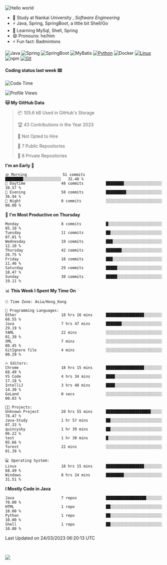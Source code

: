 

<img src="https://raw.githubusercontent.com/sagar-viradiya/sagar-viradiya/master/resources/banner.png" alt="Hello world">


<br/>


- 🍻  Study at Nankai University , _Software Engineering_
- ⚡  Java, Spring, SpringBoot, a little bit Shell/Go
- 🌱 Learning MySql, Shell, Spring
- 😄 Pronouns: he/him
- ⚡ Fun fact: Badmintons

![Java](https://img.shields.io/badge/-Java-007396?style=flat-square&logo=java&logoColor=ffffff)
![Spring](https://img.shields.io/badge/-Spring-green)
![SpringBoot](https://img.shields.io/badge/-SpringBoot-green)
![MyBatis](https://img.shields.io/badge/-MyBatis-yellowgreen)
[![Python](https://img.shields.io/badge/-Python-3776AB?style=flat-square&logo=python&logoColor=ffffff)](https://www.python.org/)
![Docker](https://img.shields.io/badge/Docker-2496ED?style=flat-square&logo=docker&logoColor=ffffff)
[![Linux](https://img.shields.io/badge/-Linux-333333?style=flat-square&logo=linux&logoColor=white)](https://www.linuxfoundation.org/)
![npm](https://img.shields.io/badge/-NPM-CB3837?style=flat-square&logo=npm&logoColor=white)
[![Git](https://img.shields.io/badge/-Git-f05032?style=flat-square&logo=git&logoColor=white)](https://git-scm.com/)

#### Coding status last week ⌨️

<!--START_SECTION:waka-->
![Code Time](http://img.shields.io/badge/Code%20Time-17%20hrs%2059%20mins-blue)

![Profile Views](http://img.shields.io/badge/Profile%20Views-480-blue)

**🐱 My GitHub Data** 

> 📦 105.6 kB Used in GitHub's Storage 
 > 
> 🏆 43 Contributions in the Year 2023
 > 
> 🚫 Not Opted to Hire
 > 
> 📜 7 Public Repositories 
 > 
> 🔑 8 Private Repositories 
 > 
**I'm an Early 🐤** 

```text
🌞 Morning                51 commits          ████████░░░░░░░░░░░░░░░░░   32.48 % 
🌆 Daytime                48 commits          ████████░░░░░░░░░░░░░░░░░   30.57 % 
🌃 Evening                58 commits          █████████░░░░░░░░░░░░░░░░   36.94 % 
🌙 Night                  0 commits           ░░░░░░░░░░░░░░░░░░░░░░░░░   00.00 % 
```
📅 **I'm Most Productive on Thursday** 

```text
Monday                   8 commits           █░░░░░░░░░░░░░░░░░░░░░░░░   05.10 % 
Tuesday                  11 commits          ██░░░░░░░░░░░░░░░░░░░░░░░   07.01 % 
Wednesday                19 commits          ███░░░░░░░░░░░░░░░░░░░░░░   12.10 % 
Thursday                 42 commits          ███████░░░░░░░░░░░░░░░░░░   26.75 % 
Friday                   18 commits          ███░░░░░░░░░░░░░░░░░░░░░░   11.46 % 
Saturday                 29 commits          █████░░░░░░░░░░░░░░░░░░░░   18.47 % 
Sunday                   30 commits          █████░░░░░░░░░░░░░░░░░░░░   19.11 % 
```


📊 **This Week I Spent My Time On** 

```text
🕑︎ Time Zone: Asia/Hong_Kong

💬 Programming Languages: 
Other                    18 hrs 16 mins      █████████████████░░░░░░░░   68.55 % 
Java                     7 hrs 47 mins       ███████░░░░░░░░░░░░░░░░░░   29.19 % 
YAML                     22 mins             ░░░░░░░░░░░░░░░░░░░░░░░░░   01.39 % 
XML                      7 mins              ░░░░░░░░░░░░░░░░░░░░░░░░░   00.45 % 
GitIgnore file           4 mins              ░░░░░░░░░░░░░░░░░░░░░░░░░   00.29 % 

🔥 Editors: 
Chrome                   18 hrs 15 mins      █████████████████░░░░░░░░   68.49 % 
VS Code                  4 hrs 34 mins       ████░░░░░░░░░░░░░░░░░░░░░   17.18 % 
IntelliJ                 3 hrs 48 mins       ████░░░░░░░░░░░░░░░░░░░░░   14.30 % 
GoLand                   0 secs              ░░░░░░░░░░░░░░░░░░░░░░░░░   00.03 % 

🐱‍💻 Projects: 
Unknown Project          20 hrs 55 mins      ████████████████████░░░░░   78.47 % 
Java-Study               1 hr 57 mins        ██░░░░░░░░░░░░░░░░░░░░░░░   07.33 % 
quincysky                1 hr 39 mins        ██░░░░░░░░░░░░░░░░░░░░░░░   06.22 % 
test                     1 hr 30 mins        █░░░░░░░░░░░░░░░░░░░░░░░░   05.66 % 
forest                   22 mins             ░░░░░░░░░░░░░░░░░░░░░░░░░   01.39 % 

💻 Operating System: 
Linux                    18 hrs 15 mins      █████████████████░░░░░░░░   68.49 % 
Windows                  8 hrs 24 mins       ████████░░░░░░░░░░░░░░░░░   31.51 % 
```

**I Mostly Code in Java** 

```text
Java                     7 repos             ██████████████████░░░░░░░   70.00 % 
HTML                     1 repo              ██░░░░░░░░░░░░░░░░░░░░░░░   10.00 % 
Python                   1 repo              ██░░░░░░░░░░░░░░░░░░░░░░░   10.00 % 
Shell                    1 repo              ██░░░░░░░░░░░░░░░░░░░░░░░   10.00 % 
```




 Last Updated on 24/03/2023 06:20:13 UTC
<!--END_SECTION:waka-->

<br/>

![](https://github-profile-trophy.vercel.app/?username=quincysky&column=7)







